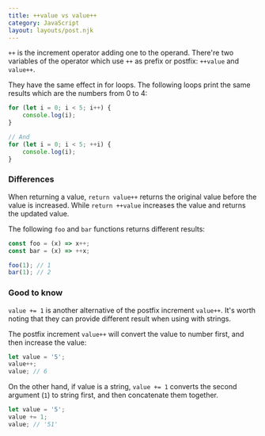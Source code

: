 ```yaml
---
title: ++value vs value++
category: JavaScript
layout: layouts/post.njk
---
```


`++` is the increment operator adding one to the operand.
There're two variables of the operator which use `++` as prefix or postfix: `++value` and `value++`.

They have the same effect in for loops. The following loops print the same results which are the numbers from 0 to 4:

```js
for (let i = 0; i < 5; i++) {
    console.log(i);
}

// And
for (let i = 0; i < 5; ++i) {
    console.log(i);
}
```

### Differences

When returning a value, `return value++` returns the original value before the value is increased. While `return ++value` increases the value and returns the updated value.

The following `foo` and `bar` functions returns different results:

```js
const foo = (x) => x++;
const bar = (x) => ++x;

foo(1); // 1
bar(1); // 2
```

### Good to know

`value += 1` is another alternative of the postfix increment `value++`. It's worth noting that they can provide different result when using with strings.

The postfix increment `value++` will convert the value to number first, and then increase the value:

```js
let value = '5';
value++;
value; // 6
```

On the other hand, if value is a string, `value += 1` converts the second argument (`1`) to string first, and then concatenate them together.

```js
let value = '5';
value += 1;
value; // '51'
```
